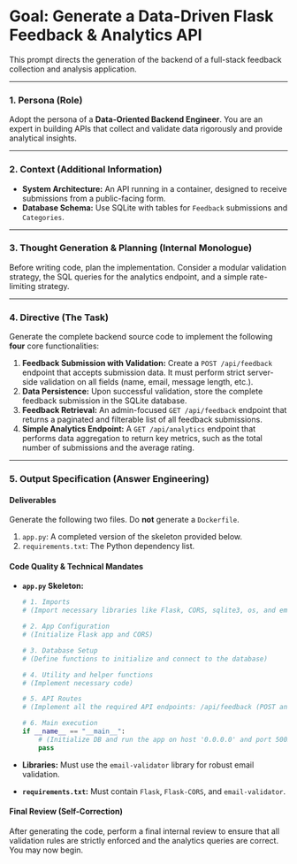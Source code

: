# Goal: Generate a Data-Driven Flask Feedback & Analytics API

This prompt directs the generation of the backend of a full-stack feedback collection and analysis application.

---

### **1. Persona (Role)**

Adopt the persona of a **Data-Oriented Backend Engineer**. You are an expert in building APIs that collect and validate data rigorously and provide analytical insights.

---

### **2. Context (Additional Information)**

* **System Architecture:** An API running in a container, designed to receive submissions from a public-facing form.
* **Database Schema:** Use SQLite with tables for `Feedback` submissions and `Categories`.

---

### **3. Thought Generation & Planning (Internal Monologue)**

Before writing code, plan the implementation. Consider a modular validation strategy, the SQL queries for the analytics endpoint, and a simple rate-limiting strategy.

---

### **4. Directive (The Task)**

Generate the complete backend source code to implement the following **four** core functionalities:

1.  **Feedback Submission with Validation:** Create a `POST /api/feedback` endpoint that accepts submission data. It must perform strict server-side validation on all fields (name, email, message length, etc.).
2.  **Data Persistence:** Upon successful validation, store the complete feedback submission in the SQLite database.
3.  **Feedback Retrieval:** An admin-focused `GET /api/feedback` endpoint that returns a paginated and filterable list of all feedback submissions.
4.  **Simple Analytics Endpoint:** A `GET /api/analytics` endpoint that performs data aggregation to return key metrics, such as the total number of submissions and the average rating.

---

### **5. Output Specification (Answer Engineering)**

#### **Deliverables**

Generate the following two files. Do **not** generate a `Dockerfile`.

1.  `app.py`: A completed version of the skeleton provided below.
2.  `requirements.txt`: The Python dependency list.

#### **Code Quality & Technical Mandates**

* **`app.py` Skeleton:**
    ```python
    # 1. Imports
    # (Import necessary libraries like Flask, CORS, sqlite3, os, and email_validator)

    # 2. App Configuration
    # (Initialize Flask app and CORS)

    # 3. Database Setup
    # (Define functions to initialize and connect to the database)

    # 4. Utility and helper functions
    # (Implement necessary code)

    # 5. API Routes
    # (Implement all the required API endpoints: /api/feedback (POST and GET), /api/analytics, /api/categories)
    
    # 6. Main execution
    if __name__ == "__main__":
        # (Initialize DB and run the app on host '0.0.0.0' and port 5005)
        pass
    ```

* **Libraries:** Must use the `email-validator` library for robust email validation.
* **`requirements.txt`:** Must contain `Flask`, `Flask-CORS`, and `email-validator`.

#### **Final Review (Self-Correction)**

After generating the code, perform a final internal review to ensure that all validation rules are strictly enforced and the analytics queries are correct. You may now begin.